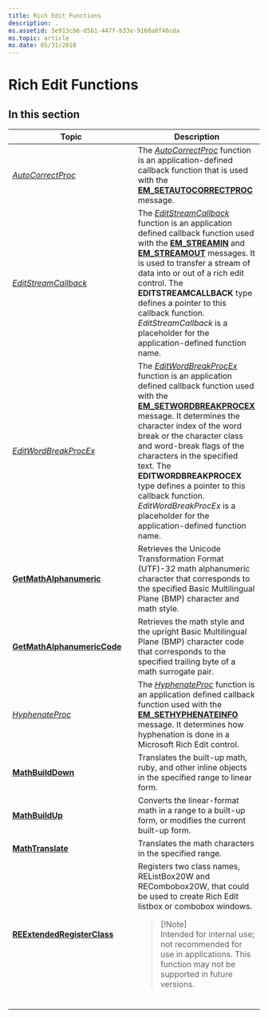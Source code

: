 ```yaml
---
title: Rich Edit Functions
description: .
ms.assetid: 5e913cb6-d561-447f-b33e-9160a8f46cda
ms.topic: article
ms.date: 05/31/2018
---
```


# Rich Edit Functions

## In this section



<table>
<colgroup>
<col style="width: 50%" />
<col style="width: 50%" />
</colgroup>
<thead>
<tr class="header">
<th>Topic</th>
<th>Description</th>
</tr>
</thead>
<tbody>
<tr class="odd">
<td><a href="/windows/desktop/api/Richedit/nc-richedit-autocorrectproc"><em>AutoCorrectProc</em></a><br/></td>
<td>The <a href="/windows/desktop/api/Richedit/nc-richedit-autocorrectproc"><em>AutoCorrectProc</em></a> function is an application-defined callback function that is used with the <a href="em-setautocorrectproc.md"><strong>EM_SETAUTOCORRECTPROC</strong></a> message.<br/></td>
</tr>
<tr class="even">
<td><a href="/windows/desktop/api/Richedit/nc-richedit-editstreamcallback"><em>EditStreamCallback</em></a><br/></td>
<td>The <a href="/windows/desktop/api/Richedit/nc-richedit-editstreamcallback"><em>EditStreamCallback</em></a> function is an application defined callback function used with the <a href="em-streamin.md"><strong>EM_STREAMIN</strong></a> and <a href="em-streamout.md"><strong>EM_STREAMOUT</strong></a> messages. It is used to transfer a stream of data into or out of a rich edit control. The <strong>EDITSTREAMCALLBACK</strong> type defines a pointer to this callback function. <em>EditStreamCallback</em> is a placeholder for the application-defined function name. <br/></td>
</tr>
<tr class="odd">
<td><a href="/windows/desktop/api/Richedit/nc-richedit-editwordbreakprocex"><em>EditWordBreakProcEx</em></a><br/></td>
<td>The <a href="/windows/desktop/api/Richedit/nc-richedit-editwordbreakprocex"><em>EditWordBreakProcEx</em></a> function is an application defined callback function used with the <a href="em-setwordbreakprocex.md"><strong>EM_SETWORDBREAKPROCEX</strong></a> message. It determines the character index of the word break or the character class and word-break flags of the characters in the specified text. The <strong>EDITWORDBREAKPROCEX</strong> type defines a pointer to this callback function. <em>EditWordBreakProcEx</em> is a placeholder for the application-defined function name. <br/></td>
</tr>
<tr class="even">
<td><a href="https://docs.microsoft.com/previous-versions/windows/desktop/legacy/hh780353(v=vs.85)"><strong>GetMathAlphanumeric</strong></a><br/></td>
<td>Retrieves the Unicode Transformation Format (UTF)-32 math alphanumeric character that corresponds to the specified Basic Multilingual Plane (BMP) character and math style. <br/></td>
</tr>
<tr class="odd">
<td><a href="https://docs.microsoft.com/previous-versions/windows/desktop/legacy/hh780354(v=vs.85)"><strong>GetMathAlphanumericCode</strong></a><br/></td>
<td>Retrieves the math style and the upright Basic Multilingual Plane (BMP) character code that corresponds to the specified trailing byte of a math surrogate pair.<br/></td>
</tr>
<tr class="even">
<td><a href="/windows/desktop/api/Richedit/nf-richedit-hyphenateproc"><em>HyphenateProc</em></a><br/></td>
<td>The <a href="/windows/desktop/api/Richedit/nf-richedit-hyphenateproc"><em>HyphenateProc</em></a> function is an application defined callback function used with the <a href="em-sethyphenateinfo.md"><strong>EM_SETHYPHENATEINFO</strong></a> message. It determines how hyphenation is done in a Microsoft Rich Edit control.<br/></td>
</tr>
<tr class="odd">
<td><a href="https://docs.microsoft.com/previous-versions/windows/desktop/legacy/hh780443(v=vs.85)"><strong>MathBuildDown</strong></a><br/></td>
<td>Translates the built-up math, ruby, and other inline objects in the specified range to linear form.<br/></td>
</tr>
<tr class="even">
<td><a href="https://docs.microsoft.com/previous-versions/windows/desktop/legacy/hh780445(v=vs.85)"><strong>MathBuildUp</strong></a><br/></td>
<td>Converts the linear-format math in a range to a built-up form, or modifies the current built-up form. <br/></td>
</tr>
<tr class="odd">
<td><a href="https://docs.microsoft.com/previous-versions/windows/desktop/legacy/hh780446(v=vs.85)"><strong>MathTranslate</strong></a><br/></td>
<td>Translates the math characters in the specified range.<br/></td>
</tr>
<tr class="even">
<td><a href="reextendedregisterclass.md"><strong>REExtendedRegisterClass</strong></a><br/></td>
<td>Registers two class names, REListBox20W and RECombobox20W, that could be used to create Rich Edit listbox or combobox windows. <br/>
<blockquote>
[!Note]<br />
Intended for internal use; not recommended for use in applications. This function may not be supported in future versions.
</blockquote>
<br/></td>
</tr>
</tbody>
</table>



 

 

 





